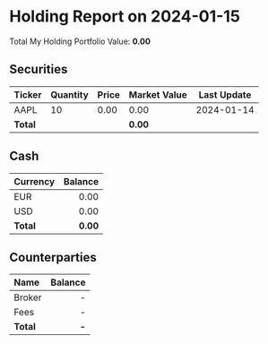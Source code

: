 # Holding Report on 2024-01-15

Total My Holding Portfolio Value: **0.00**

## Securities

   Ticker    | Quantity |   Price |  Market Value | Last Update 
  -----------|----------|---------|---------------|-------------
   AAPL      |       10 |    0.00 |          0.00 | 2024-01-14
   **Total** |          |         | **0.00** |  |

## Cash

| Currency | Balance |
|:---|---:|
| EUR | 0.00 |
| USD | 0.00 |
| **Total** | **0.00** |

## Counterparties

| Name | Balance |
|:---|---:|
| Broker | - |
| Fees | - |
| **Total** | **-** |